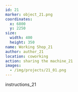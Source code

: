 ```yaml
---
id: 21
marker: object_21.png
coordinates:
  x: 6800
  y: 2250
size:
  width: 400
  height: 350
name: Working Shop_21
author: author_21
location: coworking
action: sharing the machine_21
images:
  - /img/projects/21_01.png
---
```


instructions_21
